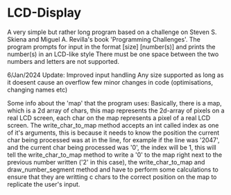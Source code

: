 # LCD-Display
A very simple but rather long program based on a challenge on Steven S. Skiena and Miguel A. Revilla's book 'Programming Challenges'.
The program prompts for input in the format [size] [number(s)] and prints the number(s) in an LCD-like style
There must be one space between the two numbers and letters are not supported.

6/Jan/2024 Update:
Improved input handling
Any size supported as long as it doesent cause an overflow
few minor changes in code (optimisations, changing names etc)

Some info about the 'map' that the program uses:
Basically, there is a map, which is a 2d array of chars, this map represents the 2d-array of pixels on a real LCD screen, each char on the   map represents a pixel of a real LCD screen.
The write_char_to_map method accepts an int called index as one of it's arguments, this is because it needs to know the position the         current char being processed was at in the line, for example if the line was '2047', and the current char being processed was '0', the       index will be 1, this will tell the write_char_to_map method to write a '0' to the map right next to the previous number written ('2' in     this case), the write_char_to_map and draw_number_segment method and have to perform some calculations to ensure that they are writting c    chars to the correct position on the map to replicate the user's input.
